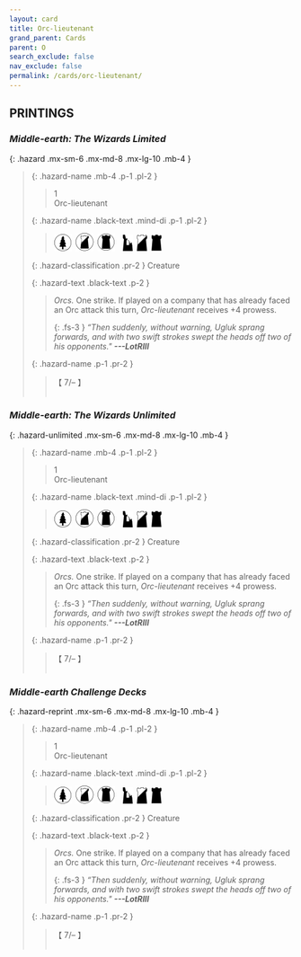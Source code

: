 ```yaml
---
layout: card
title: Orc-lieutenant
grand_parent: Cards
parent: O
search_exclude: false
nav_exclude: false
permalink: /cards/orc-lieutenant/
---
```


## PRINTINGS


### _Middle-earth: The Wizards Limited_

{: .hazard .mx-sm-6 .mx-md-8 .mx-lg-10 .mb-4 }
> {: .hazard-name .mb-4 .p-1 .pl-2 }
> > <div class="hazard-mp">1</div>
> > <div class="card-name">Orc-lieutenant</div>
>
> {: .hazard-name .black-text .mind-di .p-1 .pl-2 }
> > ![](/assets/images/wilderness.svg)&ensp;![](/assets/images/shadow-land.svg)&ensp;![](/assets/images/dark-domain.svg)&emsp;![](/assets/images/ruinlair.svg)&ensp;![](/assets/images/shadow-hold.svg)&ensp;![](/assets/images/dark-hold.svg)
>
> {: .hazard-classification .pr-2 }
> Creature
>
> {: .hazard-text .black-text .p-2 }
> > _Orcs._ One strike. If played on a company that has already faced an Orc attack this turn, _Orc-lieutenant_ receives +4 prowess. 
> > 
> > {: .fs-3 } 
> > _“Then suddenly, without warning, Ugluk sprang forwards, and with two swift strokes swept the heads off two of his opponents."_ ***---&#65279;LotRIII*** 
>
> {: .hazard-name .p-1 .pr-2 }
> > <div class="card-shield">【 7/&ndash; 】</div>
> > <div class="card-corruption">&nbsp;</div>

### _Middle-earth: The Wizards Unlimited_

{: .hazard-unlimited .mx-sm-6 .mx-md-8 .mx-lg-10 .mb-4 }
> {: .hazard-name .mb-4 .p-1 .pl-2 }
> > <div class="hazard-mp">1</div>
> > <div class="card-name">Orc-lieutenant</div>
>
> {: .hazard-name .black-text .mind-di .p-1 .pl-2 }
> > ![](/assets/images/wilderness.svg)&ensp;![](/assets/images/shadow-land.svg)&ensp;![](/assets/images/dark-domain.svg)&emsp;![](/assets/images/ruinlair.svg)&ensp;![](/assets/images/shadow-hold.svg)&ensp;![](/assets/images/dark-hold.svg)
>
> {: .hazard-classification .pr-2 }
> Creature
>
> {: .hazard-text .black-text .p-2 }
> > _Orcs._ One strike. If played on a company that has already faced an Orc attack this turn, _Orc-lieutenant_ receives +4 prowess. 
> > 
> > {: .fs-3 } 
> > _“Then suddenly, without warning, Ugluk sprang forwards, and with two swift strokes swept the heads off two of his opponents."_ ***---&#65279;LotRIII*** 
>
> {: .hazard-name .p-1 .pr-2 }
> > <div class="card-shield">【 7/&ndash; 】</div>
> > <div class="card-corruption-white">&nbsp;</div>

### _Middle-earth Challenge Decks_

{: .hazard-reprint .mx-sm-6 .mx-md-8 .mx-lg-10 .mb-4 }
> {: .hazard-name .mb-4 .p-1 .pl-2 }
> > <div class="hazard-mp">1</div>
> > <div class="card-name">Orc-lieutenant</div>
>
> {: .hazard-name .black-text .mind-di .p-1 .pl-2 }
> > ![](/assets/images/wilderness.svg)&ensp;![](/assets/images/shadow-land.svg)&ensp;![](/assets/images/dark-domain.svg)&emsp;![](/assets/images/ruinlair.svg)&ensp;![](/assets/images/shadow-hold.svg)&ensp;![](/assets/images/dark-hold.svg)
>
> {: .hazard-classification .pr-2 }
> Creature
>
> {: .hazard-text .black-text .p-2 }
> > _Orcs._ One strike. If played on a company that has already faced an Orc attack this turn, _Orc-lieutenant_ receives +4 prowess. 
> > 
> > {: .fs-3 } 
> > _“Then suddenly, without warning, Ugluk sprang forwards, and with two swift strokes swept the heads off two of his opponents."_ ***---&#65279;LotRIII*** 
>
> {: .hazard-name .p-1 .pr-2 }
> > <div class="card-shield">【 7/&ndash; 】</div>
> > <div class="card-corruption-white">&nbsp;</div>
